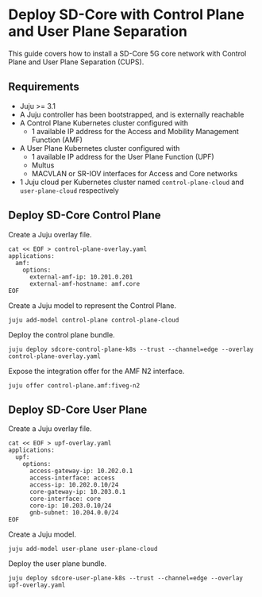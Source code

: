 # Deploy SD-Core with Control Plane and User Plane Separation

This guide covers how to install a SD-Core 5G core network with Control Plane and User Plane Separation (CUPS).

## Requirements

- Juju >= 3.1
- A Juju controller has been bootstrapped, and is externally reachable
- A Control Plane Kubernetes cluster configured with
  - 1 available IP address for the Access and Mobility Management Function (AMF)
- A User Plane Kubernetes cluster configured with
  - 1 available IP address for the User Plane Function (UPF)
  - Multus
  - MACVLAN or SR-IOV interfaces for Access and Core networks
- 1 Juju cloud per Kubernetes cluster named `control-plane-cloud` and `user-plane-cloud` respectively

## Deploy SD-Core Control Plane

Create a Juju overlay file.

```console
cat << EOF > control-plane-overlay.yaml
applications:
  amf:
    options:
      external-amf-ip: 10.201.0.201
      external-amf-hostname: amf.core
EOF
```

Create a Juju model to represent the Control Plane.

```console
juju add-model control-plane control-plane-cloud
```

Deploy the control plane bundle.
```console
juju deploy sdcore-control-plane-k8s --trust --channel=edge --overlay control-plane-overlay.yaml
```

Expose the integration offer for the AMF N2 interface. 

```console
juju offer control-plane.amf:fiveg-n2
```

## Deploy SD-Core User Plane

Create a Juju overlay file.

```console
cat << EOF > upf-overlay.yaml
applications:
  upf:
    options:
      access-gateway-ip: 10.202.0.1
      access-interface: access
      access-ip: 10.202.0.10/24
      core-gateway-ip: 10.203.0.1
      core-interface: core
      core-ip: 10.203.0.10/24
      gnb-subnet: 10.204.0.0/24
EOF
```

Create a Juju model.

```console
juju add-model user-plane user-plane-cloud
```

Deploy the user plane bundle.

```console
juju deploy sdcore-user-plane-k8s --trust --channel=edge --overlay upf-overlay.yaml
```
